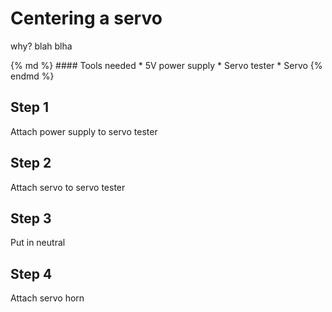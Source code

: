 # Centering a servo
why? blah blha

<div class="parts-tools">
  <div>
    {% md %}
#### Tools needed
* 5V power supply
* Servo tester
* Servo
    {% endmd %}
  </div>
</div>

## Step 1
Attach power supply to servo tester

## Step 2
Attach servo to servo tester

## Step 3
Put in neutral

## Step 4
Attach servo horn
